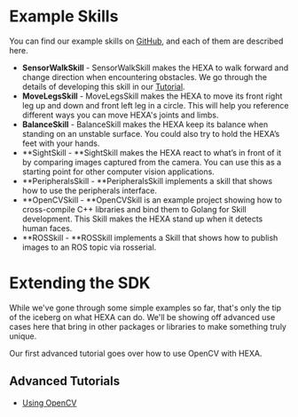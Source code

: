 # Example Skills

You can find our example skills on [GitHub](/Introduction/github.md), and each of them are described here.

* **SensorWalkSkill** - SensorWalkSkill makes the HEXA to walk forward and change direction when encountering obstacles. We go through the details of developing this skill in our [Tutorial](/Development/sensorwalktutorial.md).
* **MoveLegsSkill** - MoveLegsSkill makes the HEXA to move its front right leg up and down and front left leg in a circle. This will help you reference different ways you can move HEXA's joints and limbs.
* **BalanceSkill** - BalanceSkill makes the HEXA keep its balance when standing on an unstable surface. You could also try to hold the HEXA’s feet with your hands.
* **SightSkill - **SightSkill makes the HEXA react to what’s in front of it by comparing images captured from the camera. You can use this as a starting point for other computer vision applications.
* **PeripheralsSkill - **PeripheralsSkill implements a skill that shows how to use the peripherals interface.
* **OpenCVSkill - **OpenCVSkill is an example project showing how to cross-compile C++ libraries and bind them to Golang for Skill development. This Skill makes the HEXA stand up when it detects human faces.
* **ROSSkill - **ROSSkill implements a Skill that shows how to publish images to an ROS topic via rosserial.

# Extending the SDK

While we've gone through some simple examples so far, that's only the tip of the iceberg on what HEXA can do. We'll be showing off advanced use cases here that bring in other packages or libraries to make something truly unique.

Our first advanced tutorial goes over how to use OpenCV with HEXA.

## Advanced Tutorials

* [Using OpenCV](/Development/opencv.md)




